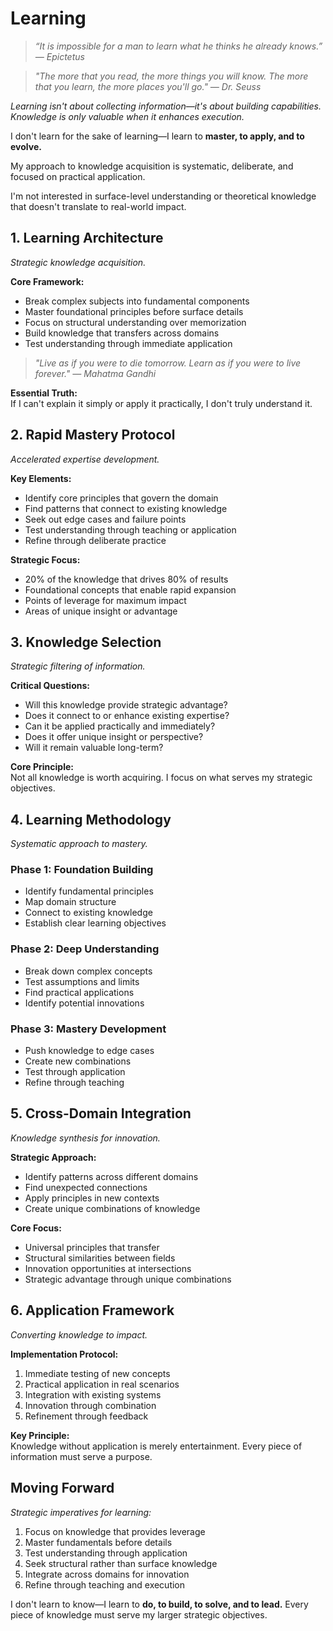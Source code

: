 # Learning

> *“It is impossible for a man to learn what he thinks he already knows.” — Epictetus*

> *"The more that you read, the more things you will know. The more that you learn, the more places you'll go." — Dr. Seuss*

*Learning isn't about collecting information—it's about building capabilities. Knowledge is only valuable when it enhances execution.*

I don't learn for the sake of learning—I learn to **master, to apply, and to evolve.**

My approach to knowledge acquisition is systematic, deliberate, and focused on practical application.

I'm not interested in surface-level understanding or theoretical knowledge that doesn't translate to real-world impact.

## 1. Learning Architecture

*Strategic knowledge acquisition.*

**Core Framework:**
- Break complex subjects into fundamental components
- Master foundational principles before surface details
- Focus on structural understanding over memorization
- Build knowledge that transfers across domains
- Test understanding through immediate application

> *"Live as if you were to die tomorrow. Learn as if you were to live forever." — Mahatma Gandhi*

**Essential Truth:**  
If I can't explain it simply or apply it practically, I don't truly understand it.

## 2. Rapid Mastery Protocol

*Accelerated expertise development.*

**Key Elements:**
- Identify core principles that govern the domain
- Find patterns that connect to existing knowledge
- Seek out edge cases and failure points
- Test understanding through teaching or application
- Refine through deliberate practice

**Strategic Focus:**
- 20% of the knowledge that drives 80% of results
- Foundational concepts that enable rapid expansion
- Points of leverage for maximum impact
- Areas of unique insight or advantage

## 3. Knowledge Selection

*Strategic filtering of information.*

**Critical Questions:**
- Will this knowledge provide strategic advantage?
- Does it connect to or enhance existing expertise?
- Can it be applied practically and immediately?
- Does it offer unique insight or perspective?
- Will it remain valuable long-term?

**Core Principle:**  
Not all knowledge is worth acquiring. I focus on what serves my strategic objectives.

## 4. Learning Methodology

*Systematic approach to mastery.*

### Phase 1: Foundation Building
- Identify fundamental principles
- Map domain structure
- Connect to existing knowledge
- Establish clear learning objectives

### Phase 2: Deep Understanding
- Break down complex concepts
- Test assumptions and limits
- Find practical applications
- Identify potential innovations

### Phase 3: Mastery Development
- Push knowledge to edge cases
- Create new combinations
- Test through application
- Refine through teaching

## 5. Cross-Domain Integration

*Knowledge synthesis for innovation.*

**Strategic Approach:**
- Identify patterns across different domains
- Find unexpected connections
- Apply principles in new contexts
- Create unique combinations of knowledge

**Core Focus:**
- Universal principles that transfer
- Structural similarities between fields
- Innovation opportunities at intersections
- Strategic advantage through unique combinations

## 6. Application Framework

*Converting knowledge to impact.*

**Implementation Protocol:**
1. Immediate testing of new concepts
2. Practical application in real scenarios
3. Integration with existing systems
4. Innovation through combination
5. Refinement through feedback

**Key Principle:**  
Knowledge without application is merely entertainment. Every piece of information must serve a purpose.

## Moving Forward

*Strategic imperatives for learning:*

1. Focus on knowledge that provides leverage
2. Master fundamentals before details
3. Test understanding through application
4. Seek structural rather than surface knowledge
5. Integrate across domains for innovation
6. Refine through teaching and execution

I don't learn to know—I learn to **do, to build, to solve, and to lead.** Every piece of knowledge must serve my larger strategic objectives.